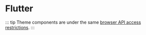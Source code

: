 # Flutter

::: tip
Theme components are under the same [browser API access restrictions](../guide/using-vue.md#browser-api-access-restrictions).
:::
